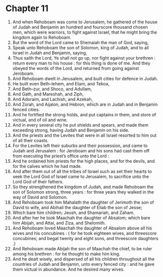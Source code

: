 # Chapter 11

1. And when Rehoboam was come to Jerusalem, he gathered of the house of Judah and Benjamin an hundred and fourscore thousand chosen men, which were warriors, to fight against Israel, that he might bring the kingdom again to Rehoboam.
2. But the word of the Lord came to Shemaiah the man of God, saying,
3. Speak unto Rehoboam the son of Solomon, king of Judah, and to all Israel in Judah and Benjamin, saying,
4. Thus saith the Lord, Ye shall not go up, nor fight against your brethren : return every man to his house : for this thing is done of me. And they obeyed the words of the Lord, and returned from going against Jeroboam.
5. And Rehoboam dwelt in Jerusalem, and built cities for defence in Judah.
6. He built even Beth–lehem, and Etam, and Tekoa,
7. And Beth–zur, and Shoco, and Adullam,
8. And Gath, and Mareshah, and Ziph,
9. And Adoraim, and Lachish, and Azekah,
10. And Zorah, and Aijalon, and Hebron, which are in Judah and in Benjamin fenced cities.
11. And he fortified the strong holds, and put captains in them, and store of victual, and of oil and wine.
12. And in every several city he put shields and spears, and made them exceeding strong, having Judah and Benjamin on his side.
13. And the priests and the Levites that were in all Israel resorted to him out of all their coasts.
14. For the Levites left their suburbs and their possession, and came to Judah and Jerusalem : for Jeroboam and his sons had cast them off from executing the priest’s office unto the Lord :
15. And he ordained him priests for the high places, and for the devils, and for the calves which he had made.
16. And after them out of all the tribes of Israel such as set their hearts to seek the Lord God of Israel came to Jerusalem, to sacrifice unto the Lord God of their fathers.
17. So they strengthened the kingdom of Judah, and made Rehoboam the son of Solomon strong, three years : for three years they walked in the way of David and Solomon.
18. And Rehoboam took him Mahalath the daughter of Jerimoth the son of David to wife, and Abihail the daughter of Eliab the son of Jesse;
19. Which bare him children; Jeush, and Shamariah, and Zaham.
20. And after her he took Maachah the daughter of Absalom; which bare him Abijah, and Attai, and Ziza, and Shelomith.
21. And Rehoboam loved Maachah the daughter of Absalom above all his wives and his concubines : ( for he took eighteen wives, and threescore concubines; and begat twenty and eight sons, and threescore daughters .)
22. And Rehoboam made Abijah the son of Maachah the chief, to be ruler among his brethren : for he thought to make him king.
23. And he dealt wisely, and dispersed of all his children throughout all the countries of Judah and Benjamin, unto every fenced city : and he gave them victual in abundance. And he desired many wives.

